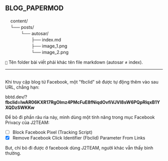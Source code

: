 BLOG_PAPERMOD
---------------------------------------
ㅤ content/\
ㅤ └── posts/\
ㅤ ㅤ ㅤ └── autosar/\
ㅤ ㅤ ㅤ ㅤ ㅤ ├── index.md\
ㅤ ㅤ ㅤ ㅤ ㅤ ├── image_1.png\
ㅤ ㅤ ㅤ ㅤ ㅤ └── image_2.png


``📝`` Tên folder bài viết phải khác tên file markdown (autosar ≠ index).

______
\
Khi truy cập blog từ Facebook, một "fbclid" sẽ được tự động thêm vào sau URL, chẳng hạn:

bbtd.dev/?**fbclid=IwAR06KXR17RgOlmz4PMcFuE8fNiqdOvfiVJVl8sW6PQpRIqxB1YXQDzSWKKw**

Để bỏ đi phần râu ria này, mình dùng một tính năng trong mục Facebook Privacy của J2TEAM:
* [ ] Block Facebook Pixel (Tracking Script)
* [x] Remove Facebook Click Identifier (Fbclid) Parameter From Links

But, chỉ bỏ đi được ở facebook dùng J2TEAM, người khác vẫn thấy bình thường. 